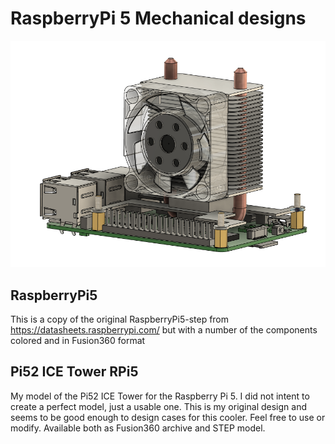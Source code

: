 # RaspberryPi 5 Mechanical designs

![Raspberry Pi 5 with ICE Tower](images/Pi5_with_ICE_Tower.png)
## RaspberryPi5

This is a copy of the original RaspberryPi5-step from https://datasheets.raspberrypi.com/ but with a number of the components colored and in Fusion360 format

## Pi52 ICE Tower RPi5

My model of the Pi52 ICE Tower for the Raspberry Pi 5.
I did not intent to create a perfect model, just a usable one.
This is my original design and seems to be good enough to design cases for this cooler. Feel free to use or modify.
Available both as Fusion360 archive and STEP model.